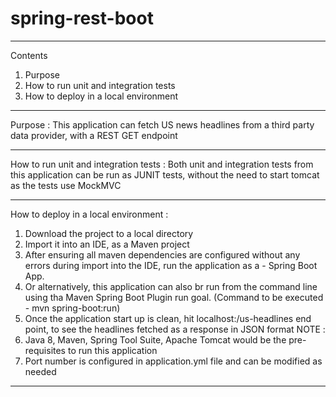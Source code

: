 # spring-rest-boot
----------------------------------------------------------------------------------

Contents
1. Purpose
2. How to run unit and integration tests
3. How to deploy in a local environment

----------------------------------------------------------------------------------

Purpose :
This application can fetch US news headlines from a third party data provider,
with a REST GET endpoint

----------------------------------------------------------------------------------

How to run unit and integration tests :
Both unit and integration tests from this application can be run as JUNIT tests,
without the need to start tomcat as the tests use MockMVC 

----------------------------------------------------------------------------------

How to deploy in a local environment :
1. Download the project to a local directory
2. Import it into an IDE, as a Maven project
3. After ensuring all maven dependencies are configured without any errors during
import into the IDE, run the application as a - Spring Boot App. 
4. Or alternatively, this application can also br run from the command line using
tha Maven Spring Boot Plugin run goal. (Command to be executed - 
mvn spring-boot:run)
4. Once the application start up is clean, hit localhost:<portnumber>/us-headlines
end point, to see the headlines fetched as a response in JSON format
NOTE : 
1. Java 8, Maven, Spring Tool Suite, Apache Tomcat would be the pre-requisites
to run this application
2. Port number is configured in application.yml file and can be modified as
  needed 
  
----------------------------------------------------------------------------------
